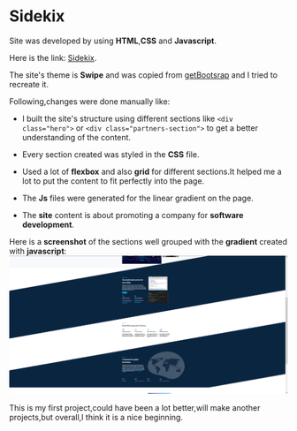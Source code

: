 # Sidekix
Site was developed by using **HTML**,**CSS** and **Javascript**.

Here is the link: [Sidekix](https://sidekix.ro/).

The site's theme is **Swipe** and was copied from [getBootsrap](https://themes.getbootstrap.com/) and I tried to recreate it.

Following,changes were done manually like:

- I built the site's structure using different sections like `<div class="hero">` or `<div class="partners-section">` to get a better understanding of the content.

- Every section created was styled in the **CSS** file.

- Used a lot of **flexbox** and also **grid** for different sections.It helped me a lot to put the content to fit perfectly into the page.

- The **Js** files were generated for the linear gradient on the page.

- The **site** content is about promoting a company for **software development**.

Here is a **screenshot** of the sections well grouped with the **gradient** created with **javascript**: ![Sidekix screenshot](/Sidekix.png)

This is my first project,could have been a lot better,will make another projects,but overall,I think it is a nice beginning.